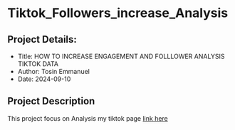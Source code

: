 # Tiktok_Followers_increase_Analysis

## Project Details:
  * Title:  HOW TO INCREASE ENGAGEMENT AND FOLLLOWER ANALYSIS TIKTOK DATA
  * Author: Tosin Emmanuel
  * Date: 2024-09-10

## Project Description
This project focus on Analysis my tiktok page [link here](https://www.tiktok.com/@techways_consult?_r=1&_d=ec47991age7beg&sec_uid=MS4wLjABAAAAPCPRq-46vY1CJ0wtaNt0ulADtfgjbgpvYIe5EVOeTDLFm9bky6iQXwQyCioGJeMS&share_author_id=7274171724555273222&sharer_language=en&source=h5_m&u_code=e9la4747d543bc&timestamp=1726091792&user_id=7274171724555273222&sec_user_id=MS4wLjABAAAAPCPRq-46vY1CJ0wtaNt0ulADtfgjbgpvYIe5EVOeTDLFm9bky6iQXwQyCioGJeMS&utm_source=copy&utm_campaign=client_share&utm_medium=android&share_iid=7364847443702597382&share_link_id=19beec77-48f0-4df8-ae62-925bac197bb4&share_app_id=1233&ugbiz_name=ACCOUNT&ug_btm=b8727%2Cb0229&social_share_type=5&enable_checksum=1)
